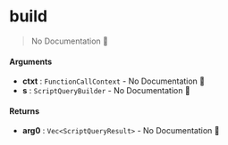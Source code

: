 # build

> No Documentation 🚧

#### Arguments

- **ctxt** : `FunctionCallContext` \- No Documentation 🚧
- **s** : `ScriptQueryBuilder` \- No Documentation 🚧

#### Returns

- **arg0** : `Vec<ScriptQueryResult>` \- No Documentation 🚧